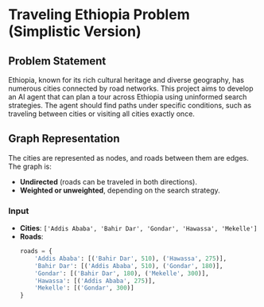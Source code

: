 # Traveling Ethiopia Problem (Simplistic Version)

## Problem Statement
Ethiopia, known for its rich cultural heritage and diverse geography, has numerous cities connected by road networks. This project aims to develop an AI agent that can plan a tour across Ethiopia using uninformed search strategies. The agent should find paths under specific conditions, such as traveling between cities or visiting all cities exactly once.

## Graph Representation
The cities are represented as nodes, and roads between them are edges. The graph is:
- **Undirected** (roads can be traveled in both directions).
- **Weighted or unweighted**, depending on the search strategy.

### Input
- **Cities**: `['Addis Ababa', 'Bahir Dar', 'Gondar', 'Hawassa', 'Mekelle']`
- **Roads**:
  ```python
  roads = {
      'Addis Ababa': [('Bahir Dar', 510), ('Hawassa', 275)],
      'Bahir Dar': [('Addis Ababa', 510), ('Gondar', 180)],
      'Gondar': [('Bahir Dar', 180), ('Mekelle', 300)],
      'Hawassa': [('Addis Ababa', 275)],
      'Mekelle': [('Gondar', 300)]
  }
